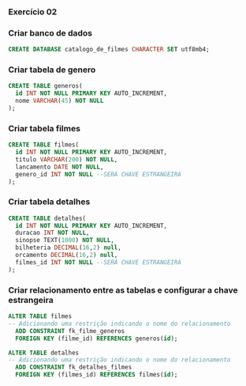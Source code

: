 ### Exercício 02

### Criar banco de dados

```sql
CREATE DATABASE catalogo_de_filmes CHARACTER SET utf8mb4;
```
### Criar tabela de genero

```sql
CREATE TABLE generos(
  id INT NOT NULL PRIMARY KEY AUTO_INCREMENT,
  nome VARCHAR(45) NOT NULL
);
```
### Criar tabela filmes

```sql
CREATE TABLE filmes(
  id INT NOT NULL PRIMARY KEY AUTO_INCREMENT,
  titulo VARCHAR(200) NOT NULL,
  lancamento DATE NOT NULL,
  genero_id INT NOT NULL --SERÁ CHAVE ESTRANGEIRA
);
```


### Criar tabela detalhes
```sql
CREATE TABLE detalhes(
  id INT NOT NULL PRIMARY KEY AUTO_INCREMENT,
  duracao INT NOT NULL,
  sinopse TEXT(1000) NOT NULL,
  bilheteria DECIMAL(16,2) null,
  orcamento DECIMAL(16,2) null,
  filmes_id INT NOT NULL --SERÁ CHAVE ESTRANGEIRA
);
```
### Criar relacionamento entre as tabelas e configurar a chave estrangeira

```sql
ALTER TABLE filmes
-- Adicionando uma restrição indicando o nome do relacionamento
  ADD CONSTRAINT fk_filme_generos
  FOREIGN KEY (filme_id) REFERENCES generos(id);
  ```

```sql
ALTER TABLE detalhes
-- Adicionando uma restrição indicando o nome do relacionamento
  ADD CONSTRAINT fk_detalhes_filmes
  FOREIGN KEY (filmes_id) REFERENCES filmes(id);
  ```
